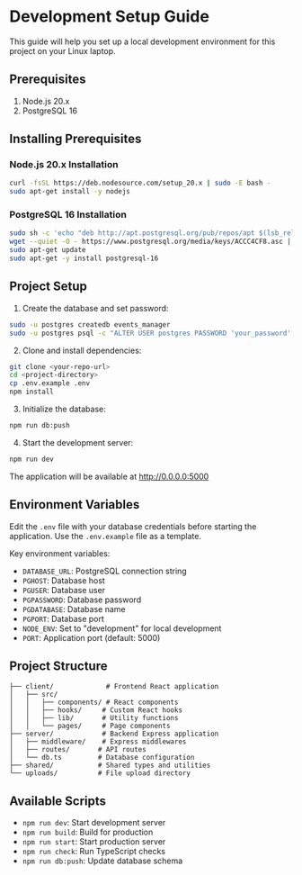 
# Development Setup Guide

This guide will help you set up a local development environment for this project on your Linux laptop.

## Prerequisites

1. Node.js 20.x
2. PostgreSQL 16

## Installing Prerequisites

### Node.js 20.x Installation
```bash
curl -fsSL https://deb.nodesource.com/setup_20.x | sudo -E bash - 
sudo apt-get install -y nodejs
```

### PostgreSQL 16 Installation
```bash
sudo sh -c 'echo "deb http://apt.postgresql.org/pub/repos/apt $(lsb_release -cs)-pgdg main" > /etc/apt/sources.list.d/pgdg.list'
wget --quiet -O - https://www.postgresql.org/media/keys/ACCC4CF8.asc | sudo apt-key add -
sudo apt-get update
sudo apt-get -y install postgresql-16
```

## Project Setup

1. Create the database and set password:
```bash
sudo -u postgres createdb events_manager
sudo -u postgres psql -c "ALTER USER postgres PASSWORD 'your_password';"
```

2. Clone and install dependencies:
```bash
git clone <your-repo-url>
cd <project-directory>
cp .env.example .env
npm install
```

3. Initialize the database:
```bash
npm run db:push
```

4. Start the development server:
```bash
npm run dev
```

The application will be available at http://0.0.0.0:5000

## Environment Variables

Edit the `.env` file with your database credentials before starting the application. Use the `.env.example` file as a template.

Key environment variables:
- `DATABASE_URL`: PostgreSQL connection string
- `PGHOST`: Database host
- `PGUSER`: Database user
- `PGPASSWORD`: Database password
- `PGDATABASE`: Database name
- `PGPORT`: Database port
- `NODE_ENV`: Set to "development" for local development
- `PORT`: Application port (default: 5000)

## Project Structure

```
├── client/             # Frontend React application
│   ├── src/           
│   │   ├── components/ # React components
│   │   ├── hooks/     # Custom React hooks
│   │   ├── lib/       # Utility functions
│   │   └── pages/     # Page components
├── server/            # Backend Express application
│   ├── middleware/    # Express middlewares
│   ├── routes/       # API routes
│   └── db.ts         # Database configuration
├── shared/           # Shared types and utilities
└── uploads/          # File upload directory
```

## Available Scripts

- `npm run dev`: Start development server
- `npm run build`: Build for production
- `npm run start`: Start production server
- `npm run check`: Run TypeScript checks
- `npm run db:push`: Update database schema

